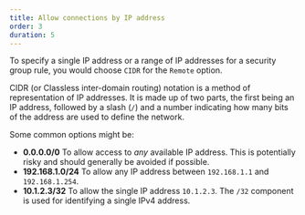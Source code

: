 ```yaml
---
title: Allow connections by IP address
order: 3
duration: 5
---
```


To specify a single IP address or a range of IP addresses for a security
group rule, you would choose `CIDR` for the `Remote` option.

CIDR (or Classless inter-domain routing) notation is a method of representation
of IP addresses. It is made up of two parts, the first being an IP address,
followed by a slash (`/`) and a number indicating how many bits of the address
are used to define the network.

Some common options might be:
   - **0.0.0.0/0** To allow access to *any* available IP address. This is potentially
     risky and should generally be avoided if possible.
   - **192.168.1.0/24** To allow any IP address between `192.168.1.1` and `192.168.1.254`.
   - **10.1.2.3/32** To allow the single IP address `10.1.2.3`. The `/32`
     component is used for identifying a single IPv4 address.
